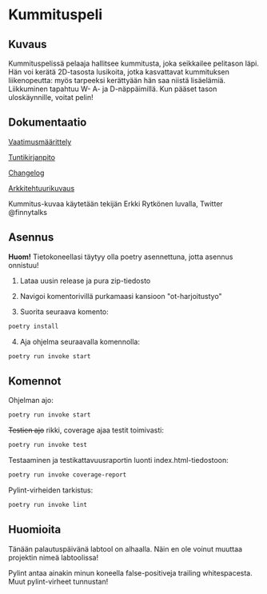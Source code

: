 # Kummituspeli

## Kuvaus

Kummituspelissä pelaaja hallitsee kummitusta, joka seikkailee pelitason läpi. Hän voi kerätä 2D-tasosta lusikoita, jotka kasvattavat kummituksen liikenopeutta: myös tarpeeksi kerättyään hän saa niistä lisäelämiä. Liikkuminen 
tapahtuu W- A- ja D-näppäimillä. Kun pääset tason uloskäynnille, voitat pelin!

## Dokumentaatio

[Vaatimusmäärittely](https://github.com/smausquared/ot-harjoitustyo/blob/master/dokumentaatio/vaatimusmaarittely.md)

[Tuntikirjanpito](https://github.com/smausquared/ot-harjoitustyo/blob/master/dokumentaatio/tuntikirjanpito.md)

[Changelog](https://github.com/smausquared/ot-harjoitustyo/blob/master/dokumentaatio/changelog.md)

[Arkkitehtuurikuvaus](https://github.com/smausquared/ot-harjoitustyo/blob/master/dokumentaatio/arkkitehtuuri.md)

Kummitus-kuvaa käytetään tekijän Erkki Rytkönen luvalla, Twitter @finnytalks

## Asennus

**Huom!** Tietokoneellasi täytyy olla poetry asennettuna, jotta asennus onnistuu!

1. Lataa uusin release ja pura zip-tiedosto

2. Navigoi komentorivillä purkamaasi kansioon "ot-harjoitustyo"

3. Suorita seuraava komento: 
```bash
poetry install
```

4. Aja ohjelma seuraavalla komennolla:
```bash
poetry run invoke start
```

## Komennot

Ohjelman ajo:

```bash
poetry run invoke start
```

~~Testien ajo~~ rikki, coverage ajaa testit toimivasti:

```bash
poetry run invoke test
```

Testaaminen ja testikattavuusraportin luonti index.html-tiedostoon:

```bash
poetry run invoke coverage-report
```

Pylint-virheiden tarkistus:

```bash
poetry run invoke lint
```

## Huomioita

Tänään palautuspäivänä labtool on alhaalla. Näin en ole voinut muuttaa projektin nimeä labtoolissa!

Pylint antaa ainakin minun koneella false-positiveja trailing whitespacesta. Muut pylint-virheet tunnustan!
